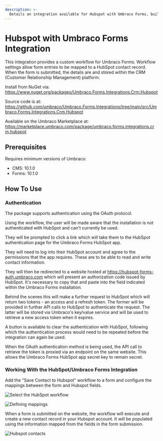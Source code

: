 ```yaml
---
description: >-
  Details an integration available for Hubspot with Umbraco Forms, built and maintained by Umbraco HQ.
---
```


# Hubspot with Umbraco Forms Integration

This integration provides a custom workflow for Umbraco Forms. Workflow settings allow form entries to be mapped to a HubSpot contact record. When the form is submitted, the details are and stored within the CRM (Customer Relationship Management) platform.

Install from NuGet via:
https://www.nuget.org/packages/Umbraco.Forms.Integrations.Crm.Hubspot

Source code is at:
https://github.com/umbraco/Umbraco.Forms.Integrations/tree/main/src/Umbraco.Forms.Integrations.Crm.Hubspot

Available on the Umbraco Marketplace at:
https://marketplace.umbraco.com/package/umbraco.forms.integrations.crm.hubspot

## Prerequisites

Requires minimum versions of Umbraco:

- CMS: 10.1.0
- Forms: 10.1.0

## How To Use

### Authentication

The package supports authentication using the OAuth protocol.

Using the workflow, the user will be made aware that the installation is not authenticated with HubSpot and can't currently be used.

They will be prompted to click a link which will take them to the HubSpot authentication page for the Umbraco Forms HubSpot app.

They will need to log into their HubSpot account and agree to the permissions that the app requires. These are to be able to read and write contact information.

They will then be redirected to a website hosted at https://hubspot-forms-auth.umbraco.com which will present an authorization code issued by HubSpot. It's necessary to copy that and paste into the field indicated within the Umbraco Forms installation.

Behind the scenes this will make a further request to HubSpot which will return two tokens - an access and a refresh token.  The former will be provided in further API calls to HubSpot to authenticate the request.  The latter will be stored via Umbraco's key/value service and will be used to retrieve a new access token when it expires.

A button is available to clear the authentication with HubSpot, following which the authentication process would need to be repeated before the integration can again be used.

When the OAuth authentication method is being used, the API call to retrieve the token is proxied via an endpoint on the same website. This allows the Umbraco Forms HubSpot app secret key to remain secret.

### Working With the HubSpot/Umbraco Forms Integration

Add the "Save Contact to Hubspot" workflow to a form and configure the mappings between the form and Hubspot fields.

![Select the HubSpot workflow](https://github.com/umbraco/Umbraco.Forms.Integrations/raw/main-v10/src/Umbraco.Forms.Integrations.Crm.Hubspot/img/select-workflow.png)

![Defining mappings](https://github.com/umbraco/Umbraco.Forms.Integrations/raw/main-v10/src/Umbraco.Forms.Integrations.Crm.Hubspot/img/mapping.png)

When a form is submitted on the website, the workflow will execute and create a new contact record in your Hubspot account. It will be populated using the information mapped from the fields in the form submission.

![Hubspot contacts](https://github.com/umbraco/Umbraco.Forms.Integrations/raw/main-v10/src/Umbraco.Forms.Integrations.Crm.Hubspot/img/hubspot-contacts.png)
